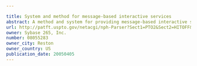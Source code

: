 ```yaml
---

title: System and method for message-based interactive services
abstract: A method and system for providing message-based interactive services includes receiving a short code message from a mobile subscriber relating to a service desired by the mobile subscriber from an interactive service device, routing the short code message for processing, and instructing the interactive service device to operate in accordance with the short code message.
url: http://patft.uspto.gov/netacgi/nph-Parser?Sect1=PTO2&Sect2=HITOFF&p=1&u=%2Fnetahtml%2FPTO%2Fsearch-adv.htm&r=1&f=G&l=50&d=PALL&S1=08055283&OS=08055283&RS=08055283
owner: Sybase 265, Inc.
number: 08055283
owner_city: Reston
owner_country: US
publication_date: 20050405
---
```

